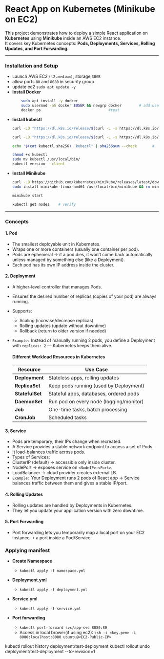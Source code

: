 # **React App on Kubernetes (Minikube on EC2)**

This project demonstrates how to deploy a simple React application on **Kubernetes** using **Minikube** inside an AWS EC2 instance.  
It covers key Kubernetes concepts: **Pods, Deployments, Services, Rolling Updates, and Port Forwarding**.

---

### **Installation and Setup**
- Launch AWS EC2 `(t2.medium)`, storage `30GB`
- allow ports `80` and `8080` in security group
- update ec2 `sudo apt update -y`
- **Install Docker**
    ```sh
        sudo apt install -y docker
        sudo usermod -aG docker $USER && newgrp docker        # add user to docker group
        docker ps                               #test
    ```
- **Install kubectl**
    ```sh
    curl -LO "https://dl.k8s.io/release/$(curl -L -s https://dl.k8s.io/release/stable.txt)/bin/linux/amd64/kubectl"

    curl -LO "https://dl.k8s.io/release/$(curl -L -s https://dl.k8s.io/release/stable.txt)/bin/linux/amd64/kubectl.sha256"

    echo "$(cat kubectl.sha256)  kubectl" | sha256sum --check       #   kubectl: OK

    chmod +x kubectl
    sudo mv kubectl /usr/local/bin/
    kubectl version --client
    ```
- **Install Minikube**
    ```sh
    curl -LO https://github.com/kubernetes/minikube/releases/latest/download/minikube-linux-amd64
    sudo install minikube-linux-amd64 /usr/local/bin/minikube && rm minikube-linux-amd64

    minikube start  

    kubectl get nodes    # verify
    ```

---

### **Concepts**
#### **1. Pod**
- The smallest deployable unit in Kubernetes.
- Wraps one or more containers (usually one container per pod).
- Pods are ephemeral → if a pod dies, it won’t come back automatically unless managed by something else (like a Deployment).
- Each pod has its own IP address inside the cluster.

#### **2. Deployment**
- A higher-level controller that manages Pods.
- Ensures the desired number of replicas (copies of your pod) are always running.
- Supports:
    - Scaling (increase/decrease replicas)
    - Rolling updates (update without downtime)
    - Rollback (return to older version if needed)
- `Example:` Instead of manually running 2 pods, you define a Deployment with `replicas: 2` — Kubernetes keeps them alive.


    #### **Different Workload Resources in Kubernetes**
    | Resource                  | Use Case                                |
    | ------------------------- | --------------------------------------- |
    | **Deployment**            | Stateless apps, rolling updates         |
    | **ReplicaSet**            | Keep pods running (used by Deployment)  |
    | **StatefulSet**           | Stateful apps, databases, ordered pods  |
    | **DaemonSet**             | Run pod on every node (logging/monitor) |
    | **Job**                   | One-time tasks, batch processing        |
    | **CronJob**               | Scheduled tasks                         |

#### **3. Service**
- Pods are temporary; their IPs change when recreated.
- A Service provides a stable network endpoint to access a set of Pods.
- It load-balances traffic across pods.
- Types of Services:
- ClusterIP (default) -> accessible only inside cluster.
- NodePort -> exposes service on `<NodeIP>:<Port>`.
- LoadBalancer -> cloud provider creates external LB.
- `Example:` Your Deployment runs 2 pods of React app -> Service balances traffic between them and gives a stable IP/port.

#### **4. Rolling Updates**
- Rolling updates are handled by Deployments in Kubernetes.
- They let you update your application version with zero downtime.

#### **5. Port Forwarding**
- Port forwarding lets you temporarily map a local port on your EC2 instance -> a port inside a Pod/Service.


### **Applying manifest**
- **Create Namespace**
    - `kubectl apply -f namespace.yml`
- **Deployment.yml**
    - `kubectl apply -f deployment.yml`
- **Service.yml**
    - `kubectl apply -f service.yml`

- **Port forwarding**
    - `kubectl port-forward svc/app-svc 8080:80`
    - Access in local brower(if using ec2): `ssh -i <key.pem> -L 8080:localhost:8080 ubuntu@<EC2-Public-IP>
`

kubectl rollout history deployment/test-deployment
kubectl rollout undo deployment/test-deployment  --to-revision=1



